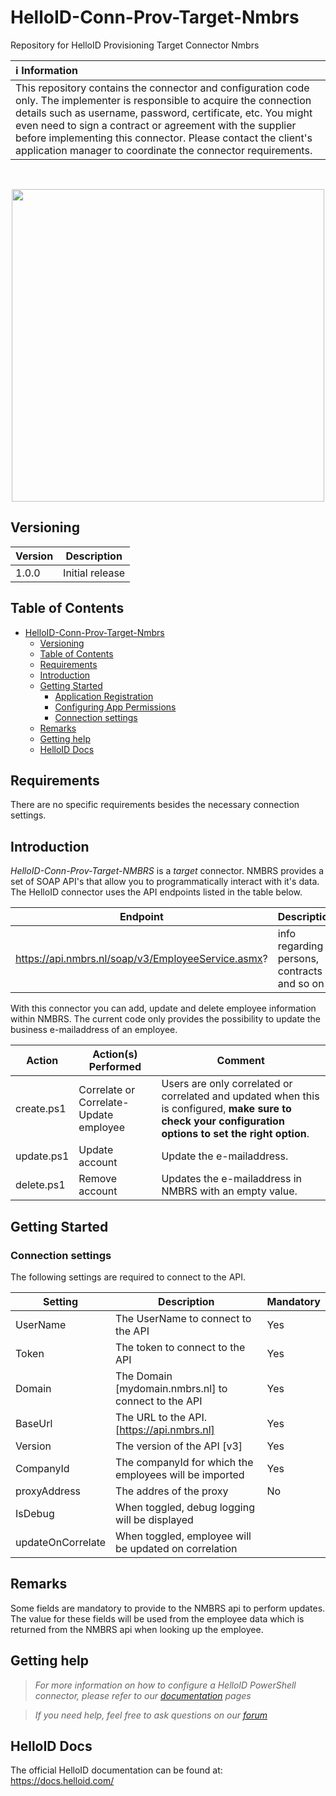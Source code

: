 # HelloID-Conn-Prov-Target-Nmbrs
Repository for HelloID Provisioning Target Connector Nmbrs


| :information_source: Information                                                         |
| :--------------------------------------------------------------------------------------- |
| This repository contains the connector and configuration code only. The implementer is responsible to acquire the connection details such as username, password, certificate, etc. You might even need to sign a contract or agreement with the supplier before implementing this connector. Please contact the client's application manager to coordinate the connector requirements.       |

<br /> 
<p align="center">
  <img src="https://www.tools4ever.nl/connector-logos/vismanmbrs-logo.png" width="500">
</p>

## Versioning
| Version | Description     |
| ------- | --------------- |
| 1.0.0   | Initial release |

<!-- TABLE OF CONTENTS -->
## Table of Contents
- [HelloID-Conn-Prov-Target-Nmbrs](#helloid-conn-prov-target-nmbrs)
  - [Versioning](#versioning)
  - [Table of Contents](#table-of-contents)
  - [Requirements](#requirements)
  - [Introduction](#introduction)
  - [Getting Started](#getting-started)
    - [Application Registration](#application-registration)
    - [Configuring App Permissions](#configuring-app-permissions)
    - [Connection settings](#connection-settings)
  - [Remarks](#remarks)
  - [Getting help](#getting-help)
  - [HelloID Docs](#helloid-docs)

## Requirements
There are no specific requirements besides the necessary connection settings.

## Introduction
_HelloID-Conn-Prov-Target-NMBRS_ is a _target_ connector. NMBRS provides a set of SOAP API's that allow you to programmatically interact with it's data. The HelloID connector uses the API endpoints listed in the table below.

| Endpoint     | Description |
| ------------ | ----------- |
| https://api.nmbrs.nl/soap/v3/EmployeeService.asmx? | info regarding persons, contracts and so on           |


With this connector you can add, update and delete employee information within NMBRS. The current code only provides the possibility to update the business e-mailaddress of an employee.

| Action | Action(s) Performed | Comment |
| ------ | ------------------- | ------- |
| create.ps1                | Correlate or Correlate-Update employee                                              | Users are only correlated or correlated and updated when this is configured, **make sure to check your configuration options to set the right option**. |
| update.ps1                | Update account                                                        | Update the e-mailaddress.   |
| delete.ps1                | Remove account                                                        | Updates the e-mailaddress in NMBRS with an empty value.              |

## Getting Started

### Connection settings
The following settings are required to connect to the API.

| Setting      | Description                        | Mandatory   |
| ------------ | -----------                        | ----------- |
| UserName     | The UserName to connect to the API | Yes         |
| Token        | The token to connect to the API | Yes         |
| Domain      | The Domain [mydomain.nmbrs.nl] to connect to the API                | Yes         |
| BaseUrl | The URL to the API.[https://api.nmbrs.nl] | Yes |
| Version | The version of the API [v3]               | Yes |
| CompanyId | The companyId for which the employees will be imported | Yes |
|proxyAddress| The addres of the proxy  |No |
|IsDebug | When toggled, debug logging will be displayed |
| updateOnCorrelate | When toggled, employee will be updated on correlation | 


## Remarks
Some fields are mandatory to provide to the NMBRS api to perform updates. The value for these fields will be used from the employee data which is returned from the NMBRS api when looking up the employee.

## Getting help
> _For more information on how to configure a HelloID PowerShell connector, please refer to our [documentation](https://docs.helloid.com/hc/en-us/articles/360012518799-How-to-add-a-target-system) pages_

> _If you need help, feel free to ask questions on our [forum](https://forum.helloid.com/forum/helloid-connectors/provisioning/4928-helloid-conn-prov-target-nmbrs)_

## HelloID Docs
The official HelloID documentation can be found at: https://docs.helloid.com/
